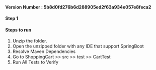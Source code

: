 #### Version Number : 5b8d0fd276b6d288905ed2f63a934e057e8feca2

#### Step 1

#### Steps to run
1. Unzip the folder.
2. Open the unzipped folder with any IDE that support SpringBoot
3. Resolve Maven Dependencies
4. Go to ShoppingCart >> src >> test >> CartTest
5. Run All Tests to Verify

